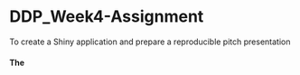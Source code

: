 # DDP_Week4-Assignment
To create a Shiny application and prepare a reproducible pitch presentation
#### The 
